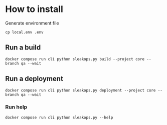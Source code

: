 # How to install

Generate environment file

`
cp local.env .env
`

## Run a build

`
docker compose run cli python sleakops.py build --project core --branch qa --wait
`

## Run a deployment

`
docker compose run cli python sleakops.py deployment --project core --branch qa --wait
`

### Run help

`
docker compose run cli python sleakops.py --help 
`